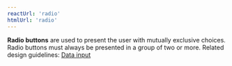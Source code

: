 ```yaml
---
reactUrl: 'radio'
htmlUrl: 'radio'
---
```

**Radio buttons** are used to present the user with mutually exclusive choices. Radio buttons must always be presented in a group of two or more. Related design guidelines: [Data input](design-guidelines/usage-and-behavior/data-input)
